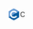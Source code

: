 <div style="display: flex; flex-direction: row; align-items: center; justify-content: center">
  <img width="25" src="https://raw.githubusercontent.com/devicons/devicon/refs/heads/master/icons/c/c-original.svg" />
  <p>C</p>
</div>
